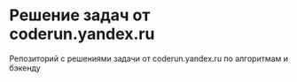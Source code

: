 # Решение задач от coderun.yandex.ru
Репозиторий с решениями задачи от coderun.yandex.ru по алгоритмам и бэкенду
